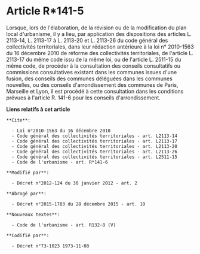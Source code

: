 # Article R*141-5

Lorsque, lors de l'élaboration, de la révision ou de la modification du plan local d'urbanisme, il y a lieu, par application
des dispositions des articles L. 2113-14, 
L. 2113-17 à L. 2113-20 et L. 2113-26 du code général des collectivités territoriales, dans leur rédaction antérieure à la
loi n° 2010-1563 du 16 décembre 2010 de réforme des collectivités territoriales, de l'article L. 2113-17 du même code issu de
la même loi, ou de l'article L. 2511-15 du même code, de procéder à la consultation des conseils consultatifs ou commissions
consultatives existant dans les communes issues d'une fusion, des conseils des communes déléguées dans les communes
nouvelles, ou des conseils d'arrondissement des communes de Paris, Marseille et Lyon, il est procédé à cette consultation
dans les conditions prévues à l'article R. 141-6 pour les conseils d'arrondissement.

**Liens relatifs à cet article**

	**Cite**:

	  - Loi n°2010-1563 du 16 décembre 2010
	  - Code général des collectivités territoriales - art. L2113-14
	  - Code général des collectivités territoriales - art. L2113-17
	  - Code général des collectivités territoriales - art. L2113-20
	  - Code général des collectivités territoriales - art. L2113-26
	  - Code général des collectivités territoriales - art. L2511-15
	  - Code de l'urbanisme - art. R*141-6

	**Modifié par**:

	  - Décret n°2012-124 du 30 janvier 2012 - art. 2

	**Abrogé par**:

	  - Décret n°2015-1783 du 28 décembre 2015 - art. 10

	**Nouveaux textes**:

	  - Code de l'urbanisme - art. R132-8 (V)

	**Codifié par**:

	  - Décret n°73-1023 1973-11-08
